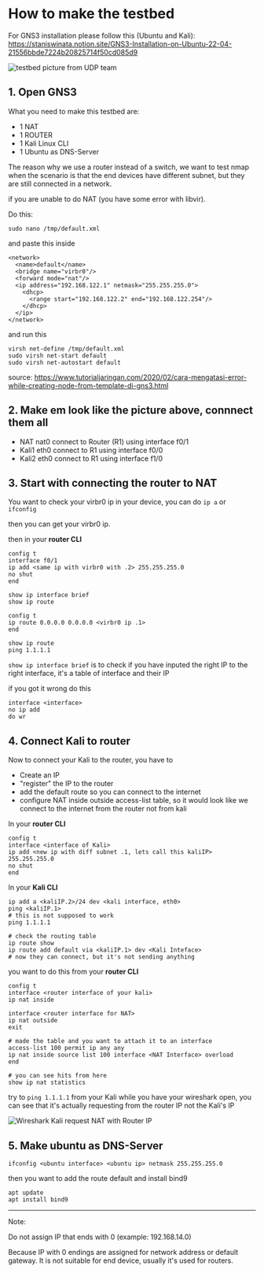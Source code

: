 # How to make the testbed
For GNS3 installation please follow this (Ubuntu and Kali):
https://staniswinata.notion.site/GNS3-Installation-on-Ubuntu-22-04-21556bbde7224b20825714f50cd085d9

![testbed picture from UDP team](docs/testbed.png)

## 1. Open GNS3
What you need to make this testbed are:
- 1 NAT
- 1 ROUTER
- 1 Kali Linux CLI
- 1 Ubuntu as DNS-Server

The reason why we use a router instead of a switch, we want to test nmap when the scenario is that the end devices have different subnet, but they are still connected in a network.

if you are unable to do NAT (you have some error with libvir).

Do this:

``` plain
sudo nano /tmp/default.xml
```

and paste this inside
```
<network>
  <name>default</name>
  <bridge name="virbr0"/>
  <forward mode="nat"/>
  <ip address="192.168.122.1" netmask="255.255.255.0">
    <dhcp>
      <range start="192.168.122.2" end="192.168.122.254"/>
    </dhcp>
  </ip>
</network>
```
and run this
```
virsh net-define /tmp/default.xml
sudo virsh net-start default
sudo virsh net-autostart default
```
source: https://www.tutorialjaringan.com/2020/02/cara-mengatasi-error-while-creating-node-from-template-di-gns3.html
## 2. Make em look like the picture above, connnect them all
- NAT nat0 connect to Router (R1) using interface f0/1
- Kali1 eth0 connect to R1 using interface f0/0
- Kali2 eth0 connect to R1 using interface f1/0

## 3. Start with connecting the router to NAT
You want to check your virbr0 ip in your device, you can do 
`ip a` or `ifconfig`

then you can get your virbr0 ip.

then in your **router CLI**
```
config t
interface f0/1
ip add <same ip with virbr0 with .2> 255.255.255.0
no shut
end

show ip interface brief
show ip route

config t
ip route 0.0.0.0 0.0.0.0 <virbr0 ip .1>
end

show ip route 
ping 1.1.1.1
```

`show ip interface brief` is to check if you have inputed the right IP to the right interface, it's a table of interface and their IP

if you got it wrong do this
```
interface <interface>
no ip add
do wr
```
 ## 4. Connect Kali to router
 Now to connect your Kali to the router, you have to
 - Create an IP
 - "register" the IP to the router
 - add the default route so you can connect to the internet
 - configure NAT inside outside access-list table, so it would look like we connect to the internet from the router not from kali

In your **router CLI**
```
config t
interface <interface of Kali>
ip add <new ip with diff subnet .1, lets call this kaliIP> 255.255.255.0
no shut
end
```
In your **Kali CLI**
```
ip add a <kaliIP.2>/24 dev <kali interface, eth0>
ping <kaliIP.1> 
# this is not supposed to work
ping 1.1.1.1

# check the routing table
ip route show
ip route add default via <kaliIP.1> dev <Kali Inteface>
# now they can connect, but it's not sending anything
```
you want to do this from your **router CLI**
```
config t
interface <router interface of your kali>
ip nat inside

interface <router interface for NAT>
ip nat outside
exit

# made the table and you want to attach it to an interface
access-list 100 permit ip any any
ip nat inside source list 100 interface <NAT Interface> overload
end

# you can see hits from here
show ip nat statistics
```

try to `ping 1.1.1.1` from your Kali while you have your wireshark open, you can see that it's actually requesting from the router IP not the Kali's IP

![Wireshark Kali request NAT with Router IP](docs/NATRequest.png)

## 5. Make ubuntu as DNS-Server
```
ifconfig <ubuntu interface> <ubuntu ip> netmask 255.255.255.0
```
then you want to add the route default and install bind9
```
apt update
apt install bind9
```
---
Note:

Do not assign IP that ends with 0 (example: 192.168.14.0)

Because IP with 0 endings are assigned for network address or default gateway. It is not suitable for end device, usually it's used for routers.